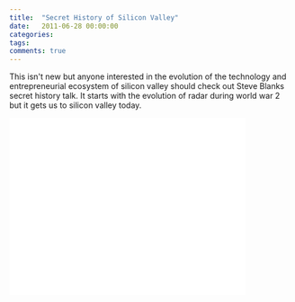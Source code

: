 ```yaml
---
title:  "Secret History of Silicon Valley‬"
date:   2011-06-28 00:00:00
categories:
tags:
comments: true
---
```


This isn't new but anyone interested in the evolution of the technology and entrepreneurial ecosystem of silicon valley should check out Steve Blanks secret history talk. It starts with the evolution of radar during world war 2 but it gets us to silicon valley today.

<iframe width="420" height="315" src="//www.youtube.com/embed/ZTC_RxWN_xo" frameborder="0" allowfullscreen></iframe>